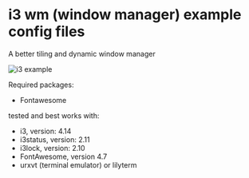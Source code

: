 # i3 wm (window manager) example config files
A better tiling and dynamic window manager

![i3 example](screen.png?raw=true "Desktop preview")

Required packages:

- Fontawesome

tested and best works with:

- i3, version: 4.14
- i3status, version: 2.11
- i3lock, version: 2.10
- FontAwesome, version 4.7
- urxvt (terminal emulator) or lilyterm
